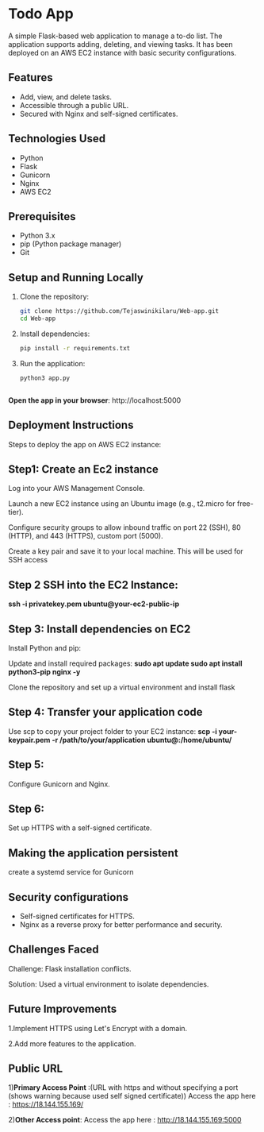 # Todo App

A simple Flask-based web application to manage a to-do list. The application supports adding, deleting, and viewing tasks. It has been deployed on an AWS EC2 instance with basic security configurations.

## Features
- Add, view, and delete tasks.
- Accessible through a public URL.
- Secured with Nginx and self-signed certificates.

## Technologies Used
- Python
- Flask
- Gunicorn
- Nginx
- AWS EC2

## Prerequisites
- Python 3.x
- pip (Python package manager)
- Git

## Setup and Running Locally

1. Clone the repository:
   ```bash
   git clone https://github.com/Tejaswinikilaru/Web-app.git
   cd Web-app
   
2. Install dependencies:
   ```bash
   pip install -r requirements.txt
   
3. Run the application:
   ```bash
   python3 app.py
   
   
   
  **Open the app in your browser**:  http://localhost:5000
  
## Deployment Instructions
Steps to deploy the app on AWS EC2 instance:

## **Step1**: Create an Ec2 instance

Log into your AWS Management Console.

Launch a new EC2 instance using an Ubuntu image (e.g., t2.micro for free-tier).

Configure security groups to allow inbound traffic on port 22 (SSH), 80 (HTTP), and 443 (HTTPS), custom port (5000).

Create a key pair and save it to your local machine. This will be used for SSH access




## **Step 2** SSH into the EC2 Instance:
**ssh -i privatekey.pem ubuntu@your-ec2-public-ip**
																					



## **Step 3:** Install dependencies on EC2

Install Python and pip:

Update and install required packages:
**sudo apt update
sudo apt install python3-pip nginx -y**

Clone the repository and set up a virtual environment and install flask



## **Step 4:** Transfer your application code
Use scp to copy your project folder to your EC2 instance:
 **scp -i your-keypair.pem -r /path/to/your/application ubuntu@<your-ec2-public-ip>:/home/ubuntu/** 


## **Step 5:** 
Configure Gunicorn and Nginx.

## **Step 6:**
 Set up HTTPS with a self-signed certificate.


## Making the application persistent
 create a systemd service for Gunicorn

## Security configurations
- Self-signed certificates for HTTPS.
- Nginx as a reverse proxy for better performance and security.

## Challenges Faced
Challenge: Flask installation conflicts.

Solution: Used a virtual environment to isolate dependencies.

## Future Improvements
1.Implement HTTPS using Let's Encrypt with a domain.

2.Add more features to the application.

## Public URL
1)**Primary Access Point** :(URL with https and without specifying a port (shows warning because used self signed certificate))
Access the app here : https://18.144.155.169/

2)**Other Access point**:
Access the app here : http://18.144.155.169:5000
